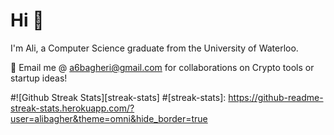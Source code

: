 # Hi 👋

I'm Ali, a Computer Science graduate from the University of Waterloo.

👯 Email me @ a6bagheri@gmail.com for collaborations on Crypto tools or startup ideas!

#![Github Streak Stats][streak-stats]
#[streak-stats]: https://github-readme-streak-stats.herokuapp.com/?user=alibagher&theme=omni&hide_border=true
